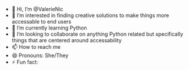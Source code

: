 - 👋 Hi, I’m @ValerieNic
- 👀 I’m interested in finding creative solutions to make things more accessable to end users
- 🌱 I’m currently learning Python
- 💞️ I’m looking to collaborate on anything Python related but specifically things that are centered around accessability
- 📫 How to reach me 
- 😄 Pronouns: She/They
- ⚡ Fun fact: 

<!---
ValerieNic/ValerieNic is a ✨ special ✨ repository because its `README.md` (this file) appears on your GitHub profile.
You can click the Preview link to take a look at your changes.
--->
